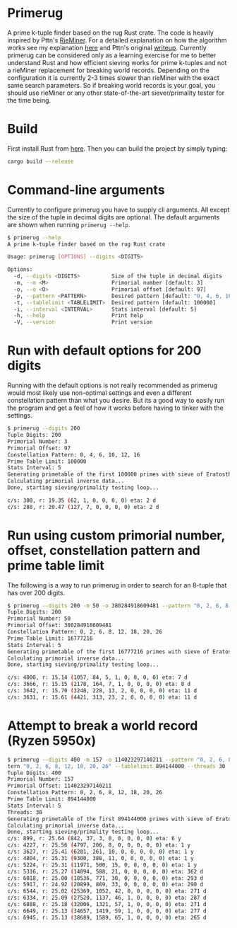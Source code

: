# Primerug
A prime k-tuple finder based on the rug Rust crate. The code is heavily inspired by Pttn's [RieMiner](https://github.com/Pttn/rieMiner). For a detailed explanation on how the algorithm works see my explanation [here](https://makischristou.gitbook.io/primes/) and Pttn's original [writeup](https://riecoin.dev/en/Mining_Algorithm). Currently primerug can be considered only as a learning exercise for me to better understand Rust and how efficient sieving works for prime k-tuples and not a rieMiner replacement for breaking world records. Depending on the configuration it is currently 2-3 times slower than rieMiner with the exact same search parameters. So if breaking world records is your goal, you should use rieMiner or any other state-of-the-art siever/primality tester for the time being.

# Build

First install Rust from [here](https://www.rust-lang.org/tools/install). Then you can build the project by simply typing:

```bash
cargo build --release
```


# Command-line arguments
Currently to configure primerug you have to supply cli arguments. All except the size of the tuple in decimal digits are optional. The default arguments are shown when running `primerug --help`.

```bash
$ primerug --help
A prime k-tuple finder based on the rug Rust crate

Usage: primerug [OPTIONS] --digits <DIGITS>

Options:
  -d, --digits <DIGITS>          Size of the tuple in decimal digits
  -m, --m <M>                    Primorial number [default: 3]
  -o, --o <O>                    Primorial offset [default: 97]
  -p, --pattern <PATTERN>        Desired pattern [default: "0, 4, 6, 10, 12, 16"]
  -t, --tablelimit <TABLELIMIT>  Desired pattern [default: 100000]
  -i, --interval <INTERVAL>      Stats interval [default: 5]
  -h, --help                     Print help
  -V, --version                  Print version
```

# Run with default options for 200 digits
Running with the default options is not really recommended as primerug would most likely use non-optimal settings and even a different constellation pattern than what you desire. But its a good way to easily run the program and get a feel of how it works before having to tinker with the settings.

```bash
$ primerug --digits 200
Tuple Digits: 200
Primorial Number: 3
Primorial Offset: 97
Constellation Pattern: 0, 4, 6, 10, 12, 16
Prime Table Limit: 100000
Stats Interval: 5
Generating primetable of the first 100000 primes with sieve of Eratosthenes...
Calculating primorial inverse data...
Done, starting sieving/primality testing loop...

c/s: 300, r: 19.35 (62, 1, 0, 0, 0, 0) eta: 2 d
c/s: 288, r: 20.47 (127, 7, 0, 0, 0, 0) eta: 2 d
```

# Run using custom primorial number, offset, constellation pattern and prime table limit
The following is a way to run primerug in order to search for an 8-tuple that has over 200 digits.

```bash
$ primerug --digits 200 -m 50 -o 380284918609481 --pattern "0, 2, 6, 8, 12, 18, 20, 26" --tablelimit 16777216
Tuple Digits: 200
Primorial Number: 50
Primorial Offset: 380284918609481
Constellation Pattern: 0, 2, 6, 8, 12, 18, 20, 26
Prime Table Limit: 16777216
Stats Interval: 5
Generating primetable of the first 16777216 primes with sieve of Eratosthenes...
Calculating primorial inverse data...
Done, starting sieving/primality testing loop...

c/s: 4000, r: 15.14 (1057, 84, 5, 1, 0, 0, 0, 0) eta: 7 d
c/s: 3666, r: 15.15 (2178, 164, 7, 1, 0, 0, 0, 0) eta: 8 d
c/s: 3642, r: 15.70 (3248, 228, 13, 2, 0, 0, 0, 0) eta: 11 d
c/s: 3631, r: 15.61 (4421, 313, 23, 2, 0, 0, 0, 0) eta: 11 d
```

# Attempt to break a world record (Ryzen 5950x)
```bash
$ primerug --digits 400 -m 157 -o 114023297140211 --pattern "0, 2, 6, 8, 12, 18, 20, 26" --tablelimit 894144000 --threads 30
tern "0, 2, 6, 8, 12, 18, 20, 26" --tablelimit 894144000 --threads 30
Tuple Digits: 400
Primorial Number: 157
Primorial Offset: 114023297140211
Constellation Pattern: 0, 2, 6, 8, 12, 18, 20, 26
Prime Table Limit: 894144000
Stats Interval: 5
Threads: 30
Generating primetable of the first 894144000 primes with sieve of Eratosthenes...
Calculating primorial inverse data...
Done, starting sieving/primality testing loop...
c/s: 899, r: 25.64 (842, 37, 3, 0, 0, 0, 0, 0) eta: 6 y
c/s: 4227, r: 25.56 (4797, 206, 8, 0, 0, 0, 0, 0) eta: 1 y
c/s: 3627, r: 25.41 (6281, 261, 10, 0, 0, 0, 0, 0) eta: 1 y
c/s: 4804, r: 25.31 (9300, 386, 11, 0, 0, 0, 0, 0) eta: 1 y
c/s: 5224, r: 25.31 (11971, 500, 15, 0, 0, 0, 0, 0) eta: 1 y
c/s: 5316, r: 25.27 (14094, 588, 21, 0, 0, 0, 0, 0) eta: 362 d
c/s: 6018, r: 25.00 (18536, 771, 30, 0, 0, 0, 0, 0) eta: 293 d
c/s: 5917, r: 24.92 (20899, 869, 33, 0, 0, 0, 0, 0) eta: 290 d
c/s: 6544, r: 25.02 (25369, 1052, 42, 0, 0, 0, 0, 0) eta: 271 d
c/s: 6334, r: 25.09 (27520, 1137, 46, 1, 0, 0, 0, 0) eta: 287 d
c/s: 6888, r: 25.18 (32006, 1321, 57, 1, 0, 0, 0, 0) eta: 271 d
c/s: 6649, r: 25.13 (34657, 1419, 59, 1, 0, 0, 0, 0) eta: 277 d
c/s: 6945, r: 25.13 (38689, 1589, 65, 1, 0, 0, 0, 0) eta: 265 d
```

